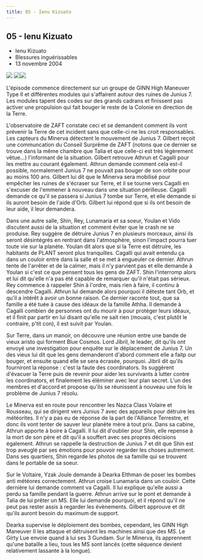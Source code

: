 ```yaml
---
title: 05 - Ienu Kizuato
---
```


05 - Ienu Kizuato
-----------------

* Ienu Kizuato
* Blessures inguérissables
* 13 novembre 2004


![](/images/stories/saga/seedd/images/resumes/05-1.jpg) ![](/images/stories/saga/seedd/images/resumes/05-2.jpg)![](/images/stories/saga/seedd/images/resumes/05-3.jpg)
 



L'épisode commence directement sur un groupe de GINN High Maneuver Type II et différentes modules qui s'affairent autour des ruines de Junius 7. Les modules tapent des codes sur des grands cadrans et finissent pas activer une propulsion qui fait bouger le reste de la Colonie en direction de la Terre.
 


L'observatoire de ZAFT constate ceci et se demandent comment ils vont prévenir la Terre de cet incident sans que celle-ci ne les croit responsables. Les capteurs du Minerva détectent le mouvement de Junius 7. Gilbert reçoit une communcation du Conseil Surprême de ZAFT (notons que ce dernier se trouve dans la même chambre que Talia et que celle-ci est très légèrement vêtue...) l'informant de la situation. Gilbert retrouve Athrun et Cagalli pour les mettre au courant également. Athrun demande comment cela est-il possible, normalement Junius 7 ne pouvait pas bouger de son orbite pour au moins 100 ans. Gilbert lui dit que le Minerva sera mobilisé pour empêcher les ruines de s'écraser sur Terre, et il se tourne vers Cagalli en s'excuser de l'emmener à nouveau dans une situation périlleuse. Cagalli demande ce qu'il se passera si Junius 7 tombe sur Terre, et elle demande si ils auront besoin de l'aide d'Orb. Gilbert lui répond que si ils ont besoin de leur aide, il leur demandera.


Dans une autre salle, Shin, Rey, Lunamaria et sa soeur, Youlan et Vido discutent aussi de la situation et comment éviter que le crash ne se produise. Rey suggère de détruire Junius 7 en plusieurs morceaux, ainsi ils seront désintégrés en rentrant dans l'atmosphère, sinon l'impact pourra tuer toute vie sur la planète. Youlan dit alors que si la Terre est détruire, les habitants de PLANT seront plus tranquilles. Cagalli qui avait entendu ça dans un couloir entre dans la salle et se met à engueuler ce dernier. Athrun tente de l'arrêter et de la calmer, mais il n'y parvient pas et elle demande à Youlan si c'est ce que pensent tous les gens de ZAFT. Shin l'interromp alors et lui dit qu'elle n'a pas été capable de remarquer qu'il n'était pas sérieux. Rey commence à rappeler Shin à l'ordre, mais rien à faire, il continu à descendre Cagalli. Athrun lui demande alors pourquoi il déteste tant Orb, et qu'il a intérêt à avoir un bonne raison. Ce dernier raconte tout, que sa famille a été tuée à cause des idéaux de la famille Athha. Il demande à Cagalli combien de personnes ont du mourir à pour protéger leurs idéaux, et il finit par partir en lui disant qu'elle ne sait rien (mouais, c'est plutôt le contraire, p'tit con), il est suivit par Youlan.


Sur Terre, dans un manoir, on découvre une réunion entre une bande de vieux aristo qui forment Blue Cosmos. Lord Jibril, le leader, dit qu'ils ont envoyé une investigation pour enquête sur le déplacement de Junius 7. Un des vieux lui dit que les gens demanderont d'abord comment elle a faitp our bouger, et ensuite quand elle se sera écrasée, pourquoi. Jibril dit qu'ils fourniront la réponse : c'est la faute des coordinators. Ils suggèrent d'évacuer la Terre puis de revenir pour aider les survivants à lutter contre les coordinators, et finalement les éléminer avec leur plan secret. L'un des membres et d'accord et propose qu'ils se réunissent à nouveau une fois le problème de Junius 7 résolu.


Le Minerva est en route pour rencontrer les Nazca Class Volaire et Rousseau, qui se dirigent vers Junius 7 avec des appareils pour détruire les météorites. Il n'y a pas eu de réponse de la part de l'Alliance Terrestre, et donc ils vont tenter de sauver leur planète mère à tout prix. Dans sa cabine, Athrun apporte à boire à Cagalli. Il lui dit d'oublier pour Shin, elle repense à la mort de son père et dit qu'il a souffert avec ses propres décisions également. Athrun se rappelle la destruction de Junius 7 et dit que Shin est trop aveuglé par ses émotions pour pouvoir regarder les choses autrement. Dans ses quartiers, Shin regarde les photos de sa famille qui se trouvent dans le portable de sa soeur.


Sur le Voltaire, Yzak Joule demande à Dearka Elthman de poser les bombes anti météores correctement. Athrun croise Lunamaria dans un couloir. Cette dernière lui demande comment va Cagalli. Il lui explique qu'elle aussi a perdu sa famille pendant la guerre. Athrun arrive sur le pont et demande à Talia de lui prêter un MS. Elle lui demande pourquoi, et il répond qu'il ne peut pas rester assis à regarder les évènements. Gilbert approuve et dit qu'ils auront besoin du maximum de support.


Dearka supervise le déploiement des bombes, cependant, les GINN High Maneuver II les attaque et détruisent les machines ainsi que des MS. Le Girty Lue envoie quand à lui ses 3 Gundam. Sur le Minerva, ils apprennent qu'une bataille a lieu, tous les MS sont lancés (cette séquence devient relativement lassante à la longue).

